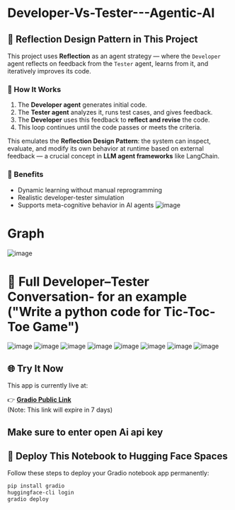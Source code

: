 # Developer-Vs-Tester---Agentic-AI

## 🔄 Reflection Design Pattern in This Project

This project uses **Reflection** as an agent strategy — where the `Developer` agent reflects on feedback from the `Tester` agent, learns from it, and iteratively improves its code.

### 🧠 How It Works

1. The **Developer agent** generates initial code.
2. The **Tester agent** analyzes it, runs test cases, and gives feedback.
3. The **Developer** uses this feedback to **reflect and revise** the code.
4. This loop continues until the code passes or meets the criteria.

This emulates the **Reflection Design Pattern**: the system can inspect, evaluate, and modify its own behavior at runtime based on external feedback — a crucial concept in **LLM agent frameworks** like LangChain.

### 🔁 Benefits
- Dynamic learning without manual reprogramming
- Realistic developer-tester simulation
- Supports meta-cognitive behavior in AI agents
![image](https://github.com/user-attachments/assets/79c4e8a2-5432-45f5-b9d9-894e035b130b)

# Graph
![image](https://github.com/user-attachments/assets/860105f4-7b20-42fc-9501-5c6ba4429a69)

# 📜 Full Developer–Tester Conversation- for an example ("Write a python code for Tic-Toc-Toe Game")
![image](https://github.com/user-attachments/assets/ff923aeb-2f78-4526-b7d7-7cf752ef18c2)
![image](https://github.com/user-attachments/assets/bee64e99-f743-4984-bb23-8c4c3afd7724)
![image](https://github.com/user-attachments/assets/39d7bfe3-068b-4482-80c4-ad68cd161b5a)
![image](https://github.com/user-attachments/assets/ddeefa64-417b-4b16-89a4-2194d81464b6)
![image](https://github.com/user-attachments/assets/1dc10e6c-34b4-4f2e-896c-26b95433a241)
![image](https://github.com/user-attachments/assets/d669bcd6-5f9a-4d58-bfd9-10c3c5b62546)
![image](https://github.com/user-attachments/assets/a94b4e95-7781-48d9-afa9-8e46b3eb9c6e)
![image](https://github.com/user-attachments/assets/a53099a2-7f04-447d-99e3-1bcc9c103261)












## 🌐 Try It Now

This app is currently live at:

👉 **[Gradio Public Link](https://ade852361a353873ed.gradio.live)**  
(Note: This link will expire in 7 days)

Make sure to enter open Ai api key
---
## 🚀 Deploy This Notebook to Hugging Face Spaces

Follow these steps to deploy your Gradio notebook app permanently:

```bash
pip install gradio
huggingface-cli login
gradio deploy
